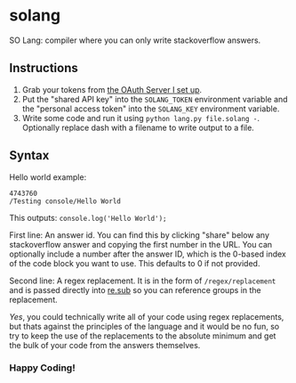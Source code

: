 # solang
SO Lang: compiler where you can only write stackoverflow answers.

## Instructions

1. Grab your tokens from [the OAuth Server I set up](https://so-lang.scoder12.repl.co).
2. Put the "shared API key" into the `SOLANG_TOKEN` environment variable and the "personal access token" into the `SOLANG_KEY` environment variable. 
3. Write some code and run it using `python lang.py file.solang -`. Optionally replace dash with a filename to write output to a file. 

## Syntax

Hello world example: 

```
4743760
/Testing console/Hello World
```

This outputs: `console.log('Hello World');`

First line: An answer id. You can find this by clicking "share" below any stackoverflow answer and copying the first number in the URL. 
You can optionally include a number after the answer ID, which is the 0-based index of the code block you want to use. 
This defaults to 0 if not provided. 

Second line: A regex replacement. It is in the form of `/regex/replacement`
and is passed directly into [re.sub](https://docs.python.org/3/library/re.html#re.sub)
so you can reference groups in the replacement. 

*Yes*, you could technically write all of your code using regex replacements, but thats against the principles of the language and it would be no fun, 
so try to keep the use of the replacements to the absolute minimum and get the bulk of your code from the answers themselves. 

### Happy Coding!
